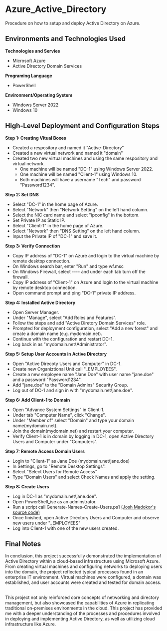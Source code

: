 # Azure_Active_Directory
Procedure on how to setup and deploy Active Directory on Azure.


<h2>Environments and Technologies Used</h2>

**Technologies and Servies**
- Microsoft Azure
- Active Directory Domain Services


**Programing Language**
- PowerShell

**Environment/Operating System**
- Windows Server 2022
- Windows 10

<h2>High-Level Deployment and Configuration Steps</h2>

**Step 1: Creating Vitual Boxes**

- Created a respository and named it "Active-Directory"
- Created a new virtual network and named it "domain"
- Created two new virtual machines and using the same respository and virtual network.
  - One machine will be named "DC-1" using Windows Server 2022.
  - One machine will be named "Client-1" using Windows 10.
  - Both machines will have a username "Tech" and password "Password1234".
	
**Step 2: Set DNS**

- Select "DC-1" in the home page of Azure.
- Select "Network" then "Network Setting" on the left hand column.
- Select the NIC card name and select "ipconfig" in the bottom.
- Set Private IP as Static IP.
- Select "Client-1" in the home page of Azure.
- Select "Network" then "DNS Setting" on the left hand column.
- Input the Private IP of "DC-1" and save it.

**Step 3: Verify Connection**

- Copy IP address of "DC-1" on Azure and login to the virtual machine by remote desktop connection.
- On Windows search bar, enter "Run" and type wf.msc 
- On Windows Firewall, select ---- and under each tab turn off the firewall.
- Copy IP address of "Client-1" on Azure and login to the virtual machine by remote desktop connection.
- Open command prompt and ping "DC-1" private IP address.

**Step 4: Installed Active Directory**

- Open Server Manager.
- Under "Manage", select "Add Roles and Features".
- Follow the steps and add "Active Diretory Domain Services" role.
- Prompted for deployment configuration, select "Add a new forest" and create a domain name (e.g. mydomain.net).
- Continue with the configuration and restart DC-1.
- Log back in as "mydomain.net\Administrator".

**Step 5: Setup User Accounts in Active Directory**

- Open "Active Direcoty Users and Computer" in DC-1.
- Create new Organiztional Unit call "_EMPLOYEES".
- Create a new employee name "Jane Doe" with user name "jane.doe" and a password "Password1234".
- Add "jane.doe" to the "Domain Admins" Security Group.
- Log out of DC-1 and sign in with "mydomain.net\jane.doe".

**Step 6: Add Client-1 to Domain**

- Open "Advance System Settings" in Client-1.
- Under tab "Computer Name", click "Change".
- Under "Member of" select "Domain" and type your domain name(mydomain.net).
- Join the domain(mydomain.net) and restart your computer.
- Verify Client-1 is in domain by logging in DC-1, open Active Directory Users and Computer under "Computers".

**Step 7: Remote Access Domain Users**

- Login to "Client-1" as Jane Doe (mydomain.net\jane.doe)
- In Settings, go to "Remote Desktop Settings".
- Select "Select Users for Remote Access"
- Type "Domain Users" and select Check Names and apply the setting.

**Step 8: Create Users**

- Log in DC-1 as "mydomain.net\jane.doe".
- Open PowerShell_ise as an adminstrator.
- Run a script call Generate-Names-Create-Users.ps1 [(Josh Madokor's source code)](https://github.com/joshmadakor1/AD_PS/blob/master/Generate-Names-Create-Users.ps1)
- Once finished, open Active Directory Users and Computer and observe new users under "_EMPLOYEES"
- Log into Client-1 with one of the new users created.

<h2>Final Notes</h2>

In conclusion, this project successfully demonstrated the implementation of Active Directory within a cloud-based 
infrastructure using Microsoft Azure. From creating virtual machines and configuring networks to deploying users 
into the domain, the project reflected typical processes found in an enterprise IT environment. Virtual machines 
were configured, a domain was established, and user accounts were created and tested for domain access.

<br />
This project not only reinforced core concepts of networking and directory management, but also showcased the
capabilities of Azure in replicating traditional on-premises environments in the cloud. This project has provided
me with a deeper understanding of the processes and procedures involved in deploying and implementing Active Directory,
as well as utilizing cloud infrastructure like Azure.
